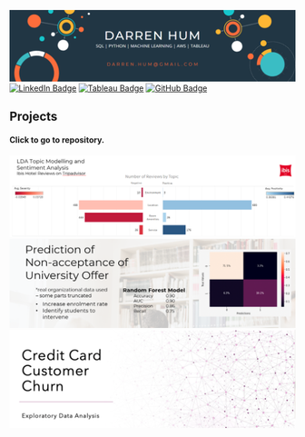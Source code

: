 ![alt text](https://github.com/darren-hum/darren-hum/blob/main/assets/darren-banner.png?raw=true)
[![LinkedIn Badge](https://img.shields.io/badge/LinkedIn-0A66C2?logo=linkedin&logoColor=fff&style=flat)](https://www.linkedin.com/in/darren-hum-71820a48/) 
[![Tableau Badge](https://img.shields.io/badge/Tableau-E97627?logo=tableau&logoColor=fff&style=flat)](https://public.tableau.com/app/profile/darren.hum) [![GitHub Badge](https://img.shields.io/badge/GitHub-181717?logo=github&logoColor=fff&style=flat)](https://github.com/darren-hum) 

## Projects
#### Click to go to repository. <br>
[![alt_test](https://github.com/darren-hum/darren-hum/blob/main/assets/darren-hotel-lda-sent.png?raw=true)](https://github.com/darren-hum/topic-classification-and-sentiment-analysis)
[![alt_text](https://github.com/darren-hum/darren-hum/blob/main/assets/darren-university.png?raw=true)](https://github.com/darren-hum/prediction-university-acceptance-trunc)
[![alt_text](https://github.com/darren-hum/darren-hum/blob/main/assets/darren-cc-cust-churn.png?raw=true)](https://github.com/darren-hum/eda-credit-card-churn)


<!---
darren-hum/darren-hum is a ✨ special ✨ repository because its `README.md` (this file) appears on your GitHub profile.
You can click the Preview link to take a look at your changes.
--->
